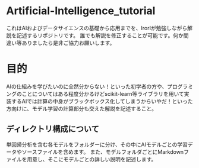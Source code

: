 # Artificial-Intelligence_tutorial
これはAIおよびデータサイエンスの基礎から応用までを、IrorIが勉強しながら解説を記述するリポジトリです。
誰でも解説を修正することが可能です。何か間違い等ありましたら是非ご協力お願いします。

# 目的
AIの仕組みを学びたいのに全然分からない！といった初学者の方や、プログラミングのことについてはある程度分かるけどscikit-learn等ライブラリを用いて実装するAIでは計算の中身がブラックボックス化してしまうからいやだ！といった方向けに、モデル学習の計算部分も交えた解説を記述すること。

## ディレクトリ構成について
単回帰分析を含む各モデルをフォルダーに分け、その中にAIモデルごとの学習データやソースファイルを含めます。
また、モデルフォルダごとにMarkdownファイルを用意し、そこにモデルごとの詳しい説明を記述します。